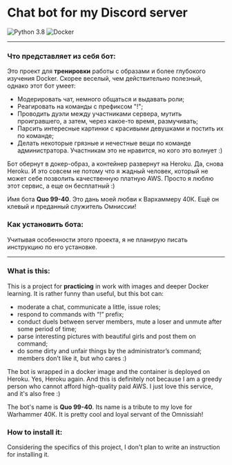 # Chat bot for my Discord server

![Python 3.8](https://img.shields.io/badge/python-v3.8-blue) ![Docker](https://img.shields.io/badge/docker-yes-silver) 

---

### Что представляет из себя бот:

Это проект для **тренировки** работы с образами и более глубокого изучения Docker. Скорее веселый, чем действительно полезный, однако этот бот умеет:

- Модерировать чат, немного общаться и выдавать роли;
- Реагировать на команды с префиксом "!";
- Проводить дуэли между участниками сервера, мутить проигравшего, а затем, через какое-то время, размучивать;
- Парсить интересные картинки с красивыми девушками и постить их по команде;
- Делать некоторые грязные и нечестные вещи по команде администратора. Участникам это не нравится, но кого это волнует :)

Бот обернут в докер-образ, а контейнер развернут на Heroku. Да, снова Heroku. И это совсем не потому что я жадный человек, который не может себе позволить качественную платную AWS. Просто я люблю этот сервис, а еще он бесплатный :)

Имя бота **Quo 99-40**. Это дань моей любви к Вархаммеру 40К. Ещё он клевый и преданный служитель Омниссии!

### Как установить бота:

Учитывая особенности этого проекта, я не планирую писать инструкцию по его установке.

---

### What is this:

This is a project for **practiсing** in work with images and deeper Docker learning. It is rather funny than useful, but this bot can:

- moderate a chat, communicate a little, issue roles;
- respond to commands with “!” prefix;
- conduct duels between server members, mute a loser and unmute after some period of time;
- parse interesting pictures with beautiful girls and post them on command;
- do some dirty and unfair things by the administrator’s command; members don’t like it, but who cares :)

The bot is wrapped in a docker image and the container is deployed on Heroku. Yes, Heroku again. And this is definitely not because I am a greedy person who cannot afford high-quality paid AWS. I just love this service, and it's also free :)

The bot's name is **Quo 99-40**. Its name is a tribute to my love for Warhammer 40К. It is pretty cool and loyal servant of the Omnissiah!

### How to install it:

Considering the specifics of this project, I don't plan to write an instruction for installing it.
